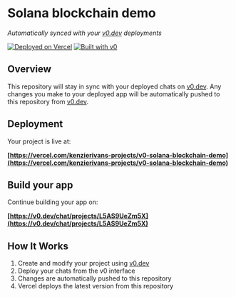 # Solana blockchain demo

*Automatically synced with your [v0.dev](https://v0.dev) deployments*

[![Deployed on Vercel](https://img.shields.io/badge/Deployed%20on-Vercel-black?style=for-the-badge&logo=vercel)](https://vercel.com/kenzierivans-projects/v0-solana-blockchain-demo)
[![Built with v0](https://img.shields.io/badge/Built%20with-v0.dev-black?style=for-the-badge)](https://v0.dev/chat/projects/L5AS9UeZm5X)

## Overview

This repository will stay in sync with your deployed chats on [v0.dev](https://v0.dev).
Any changes you make to your deployed app will be automatically pushed to this repository from [v0.dev](https://v0.dev).

## Deployment

Your project is live at:

**[https://vercel.com/kenzierivans-projects/v0-solana-blockchain-demo](https://vercel.com/kenzierivans-projects/v0-solana-blockchain-demo)**

## Build your app

Continue building your app on:

**[https://v0.dev/chat/projects/L5AS9UeZm5X](https://v0.dev/chat/projects/L5AS9UeZm5X)**

## How It Works

1. Create and modify your project using [v0.dev](https://v0.dev)
2. Deploy your chats from the v0 interface
3. Changes are automatically pushed to this repository
4. Vercel deploys the latest version from this repository